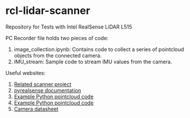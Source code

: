 # rcl-lidar-scanner
Repository for Tests with Intel RealSense LiDAR L515

PC Recorder file holds two pieces of code:

1. image_collection.ipynb: Contains code to collect a series of pointcloud objects from the connected camera.
1. IMU_stream: Sample code to stream IMU values from the camera.

Useful websites:

1. [Related scanner project](https://eleccelerator.com/pi-handheld-3d-scanner/)
1. [pyrealsense documentation](https://intelrealsense.github.io/librealsense/python_docs/_generated/pyrealsense2.html)
1. [Example Python pointcloud code](https://github.com/IntelRealSense/librealsense/blob/master/wrappers/python/examples/export_ply_example.py)
1. [Example Python pointcloud code](https://github.com/dorodnic/binder_test/blob/master/pointcloud.ipynb)
1. [Camera datasheet](https://dev.intelrealsense.com/docs/lidar-camera-l515-datasheet)
